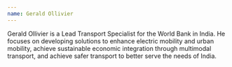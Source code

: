 ```yaml
---
name: Gerald Ollivier 
---
```


Gerald Ollivier is a Lead Transport Specialist for the World Bank in India. He focuses on developing solutions to enhance electric mobility and urban mobility, achieve sustainable economic integration through multimodal transport, and achieve safer transport to better serve the needs of India.  